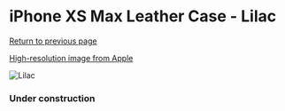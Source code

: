 # iPhone XS Max Leather Case - Lilac

[Return to previous page](/iphone_x)

[High-resolution image from Apple](https://store.storeimages.cdn-apple.com/8756/as-images.apple.com/is/MVH02?wid=4500&hei=4500&fmt=png)

<div style="width: 384px"><img src="/everysource/MVH02.png" alt="Lilac"></div>

### Under construction
